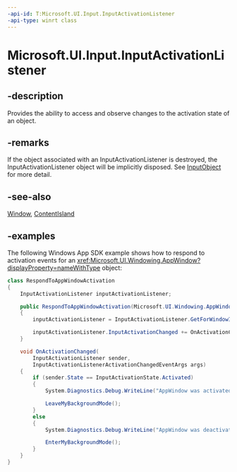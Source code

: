 ```yaml
---
-api-id: T:Microsoft.UI.Input.InputActivationListener
-api-type: winrt class
---
```


# Microsoft.UI.Input.InputActivationListener

<!--
public sealed class InputActivationListener : Microsoft.UI.Input.InputObject
-->

## -description

Provides the ability to access and observe changes to the activation state of an object.

## -remarks

If the object associated with an InputActivationListener is destroyed, the InputActivationListener object will be implicitly disposed. See [InputObject](inputobject.md) for more detail.

## -see-also

[Window](../microsoft.ui.xaml/window.md), [ContentIsland](../microsoft.ui.content/contentisland.md)

## -examples

The following Windows App SDK example shows how to respond to activation events for an <xref:Microsoft.UI.Windowing.AppWindow?displayProperty=nameWithType> object:

```csharp
class RespondToAppWindowActivation
{
    InputActivationListener inputActivationListener;

    public RespondToAppWindowActivation(Microsoft.UI.Windowing.AppWindow appWindow)
    {
        inputActivationListener = InputActivationListener.GetForWindowId(appWindow.Id);

        inputActivationListener.InputActivationChanged += OnActivationChanged;
    }

    void OnActivationChanged(
        InputActivationListener sender,
        InputActivationListenerActivationChangedEventArgs args)
    {
        if (sender.State == InputActivationState.Activated)
        {
            System.Diagnostics.Debug.WriteLine("AppWindow was activated.");

            LeaveMyBackgroundMode();
        }
        else
        {
            System.Diagnostics.Debug.WriteLine("AppWindow was deactivated.");

            EnterMyBackgroundMode();
        }
    }
}
```
